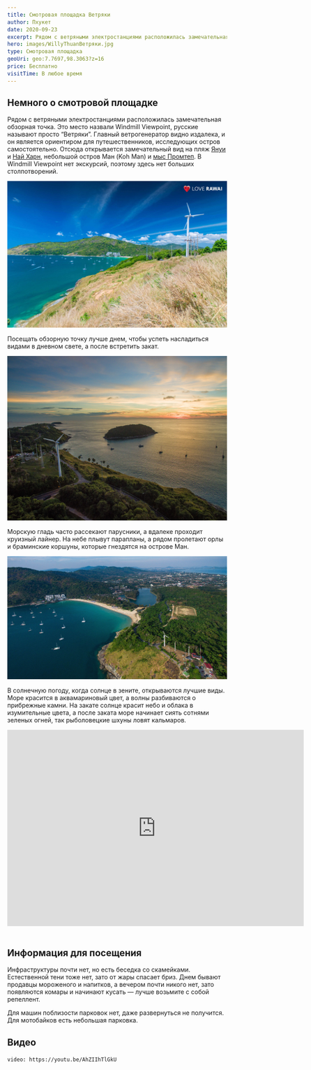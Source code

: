 ```yaml
---
title: Смотровая площадка Ветряки
author: Пхукет
date: 2020-09-23
excerpt: Рядом с ветряными электростанциями расположилась замечательная обзорная точка. Отсюда вид открывается на пляж Януи и Найхарн, и видно небольшой остров Ман (Koh Man) и мыс Промтеп.
hero: images/WillyThuanВетряки.jpg
type: Смотровая площадка
geoUri: geo:7.7697,98.3063?z=16
price: Бесплатно
visitTime: В любое время
---
```



## Немного о смотровой площадке
Рядом с ветряными электростанциями расположилась замечательная обзорная точка. Это место назвали Windmill Viewpoint, русские называют просто “Ветряки”. Главный ветрогенератор видно издалека, и он является ориентиром для путешественников, исследующих остров самостоятельно.
Отсюда открывается замечательный  вид на пляж [Януи](https://we-travel.today/plyazh-yanui/) и [Най Харн](https://we-travel.today/plyazh-naj-harn/), небольшой остров Ман (Koh Man) и [мыс Промтеп](https://we-travel.today/mys-promtep/). В Windmill Viewpoint нет экскурсий, поэтому здесь нет больших столпотворений.

![WindWill View Point Смотровая площадка Ветряки](images/loverawai.com1Ветряки.jpg "Закат. Источник tourister.ru")

Посещать обзорную точку лучше днем, чтобы успеть насладиться видами в дневном свете, а после встретить закат.

![WindWill View Point Смотровая площадка Ветряки](images/tourister.ru1Ветряки.jpg "Закат. Источник tourister.ru")

Морскую гладь часто рассекают парусники, а вдалеке проходит круизный лайнер. На небе плывут парапланы, а рядом пролетают орлы и браминские коршуны, которые гнездятся на острове Ман.

![WindWill View Point Смотровая площадка Ветряки](images/thaiinfo.proВетряки.jpg "Закат. Источник tourister.ru")

В солнечную погоду, когда солнце в зените, открываются лучшие виды. Море красится в аквамариновый цвет, а волны разбиваются о прибрежные камни. На закате солнце красит небо и облака в изумительные цвета, а после заката море начинает сиять сотнями зеленых огней, так рыболовецкие шхуны ловят кальмаров.

<iframe src="https://www.google.com/maps/embed?pb=!4v1607103026260!6m8!1m7!1sCAoSLEFGMVFpcE9vN1JTZEF3Vm4xOGUxSjJyN1Y5NVFYb2ZUcG8wVHRoM3YxaGhD!2m2!1d7.7695574!2d98.30618609999999!3f241.24347188047955!4f-1.7286515482035725!5f0.5970117501821992" width="680" height="450" frameborder="0" style="border:0;" allowfullscreen="" aria-hidden="false" tabindex="0"></iframe>
<br></br>

 
## Информация для посещения
Инфраструктуры почти нет, но есть беседка со скамейками.  Естественной тени тоже нет, зато от жары спасает бриз. Днем бывают продавцы мороженого и напитков, а вечером почти никого нет, зато появляются комары и начинают кусать — лучше возьмите с собой репеллент.  


Для машин поблизости парковок нет, даже развернуться не получится. Для мотобайков есть небольшая парковка.


## Видео
`video: https://youtu.be/AhZIIhTlGkU`
